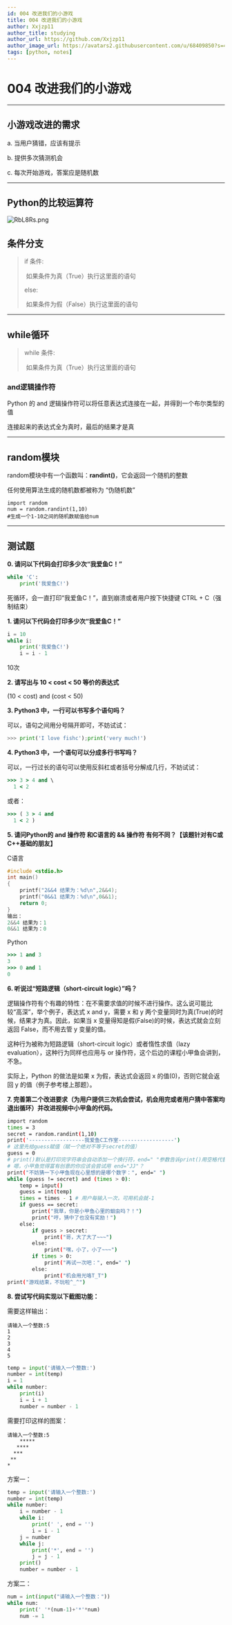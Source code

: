 ```yaml
---
id: 004 改进我们的小游戏
title: 004 改进我们的小游戏
author: Xxjzp11
author_title: studying
author_url: https://github.com/Xxjzp11
author_image_url: https://avatars2.githubusercontent.com/u/68409850?s=460&u=144d3c818e76fe4b88687db84279fad48b198818&v=4
tags: [python, notes]
---
```


# 004 改进我们的小游戏

<!--truncate-->

---------

## 小游戏改进的需求

a. 当用户猜错，应该有提示

b. 提供多次猜测机会

c. 每次开始游戏，答案应是随机数

---------

## Python的比较运算符

![RbL8Rs.png](https://z3.ax1x.com/2021/07/07/RbL8Rs.png)

## 条件分支

> if 条件:
>
> ​	如果条件为真（True）执行这里面的语句
>
> else:
>
> ​	如果条件为假（False）执行这里面的语句

-----------

## while循环

> while 条件:
>
> ​	如果条件为真（True）执行这里面的语句

### and逻辑操作符

Python 的 and 逻辑操作符可以将任意表达式连接在一起，并得到一个布尔类型的值

连接起来的表达式全为真时，最后的结果才是真

-------------

## random模块

random模块中有一个函数叫：**randint()**，它会返回一个随机的整数

任何使用算法生成的随机数都被称为 “伪随机数”

```
import random
num = random.randint(1,10)		
#生成一个1-10之间的随机数赋值给num
```

-------------

## 测试题

**0. 请问以下代码会打印多少次“我爱鱼C！”**

```python
while 'C':
    print('我爱鱼C!')
```

死循环，会一直打印“我爱鱼C！”，直到崩溃或者用户按下快捷键 CTRL + C（强制结束）



**1. 请问以下代码会打印多少次“我爱鱼C！”**

```python
i = 10
while i:
    print('我爱鱼C!')
    i = i - 1
```

10次



**2. 请写出与 10 < cost < 50 等价的表达式**

(10 < cost) and (cost < 50)



**3. Python3 中，一行可以书写多个语句吗？**

可以，语句之间用分号隔开即可，不妨试试：

```python
>>> print('I love fishc');print('very much!')
```



**4. Python3 中，一个语句可以分成多行书写吗？**

可以，一行过长的语句可以使用反斜杠或者括号分解成几行，不妨试试：

```ruby
>>> 3 > 4 and \
  1 < 2
```

或者：

```ruby
>>> ( 3 > 4 and 
  1 < 2 )
```



**5. 请问Python的 and 操作符 和C语言的 && 操作符 有何不同？【该题针对有C或C++基础的朋友】**

C语言

```cpp
#include <stdio.h>
int main()
{
    printf("2&&4 结果为：%d\n",2&&4);
    printf("0&&1 结果为：%d\n",0&&1);
    return 0;
}
输出：
2&&4 结果为：1
0&&1 结果为：0
```

Python

```ruby
>>> 1 and 3
3
>>> 0 and 1
0
```



**6. 听说过“短路逻辑（short-circuit logic）”吗？**

逻辑操作符有个有趣的特性：在不需要求值的时候不进行操作。这么说可能比较“高深”，举个例子，表达式 x and y，需要 x 和 y 两个变量同时为真(True)的时候，结果才为真。因此，如果当 x 变量得知是假(False)的时候，表达式就会立刻返回 False，而不用去管 y 变量的值。

这种行为被称为短路逻辑（short-circuit logic）或者惰性求值（lazy evaluation），这种行为同样也应用与 or 操作符，这个后边的课程小甲鱼会讲到，不急。

实际上，Python 的做法是如果 x 为假，表达式会返回 x 的值(0)，否则它就会返回 y 的值（例子参考楼上那题）。



**7. 完善第二个改进要求（为用户提供三次机会尝试，机会用完或者用户猜中答案均退出循环）并改进视频中小甲鱼的代码。**

```bash
import random
times = 3
secret = random.randint(1,10)
print('------------------我爱鱼C工作室------------------')
# 这里先给guess赋值（赋一个绝对不等于secret的值）
guess = 0
# print()默认是打印完字符串会自动添加一个换行符，end=" "参数告诉print()用空格代替换行
# 嗯，小甲鱼觉得富有创意的你应该会尝试用 end="JJ"？
print("不妨猜一下小甲鱼现在心里想的是哪个数字：", end=" ")
while (guess != secret) and (times > 0):
    temp = input()
    guess = int(temp)
    times = times - 1 # 用户每输入一次，可用机会就-1
    if guess == secret:
        print("我草，你是小甲鱼心里的蛔虫吗？！")
        print("哼，猜中了也没有奖励！")
    else:
        if guess > secret:
            print("哥，大了大了~~~")
        else:
            print("嘿，小了，小了~~~")
        if times > 0:
            print("再试一次吧：", end=" ")
        else:
            print("机会用光咯T_T")
print("游戏结束，不玩啦^_^")
```



**8. 尝试写代码实现以下截图功能：**

需要这样输出：

```
请输入一个整数:5
1
2
3
4
5
```

```python
temp = input('请输入一个整数:')
number = int(temp)
i = 1
while number:
    print(i)
    i = i + 1
    number = number - 1
```

需要打印这样的图案：

```
请输入一个整数:5
    *****
   ****
  ***
 **
*
```

方案一：

```python
temp = input('请输入一个整数:')
number = int(temp)
while number:
    i = number - 1
    while i:
        print(' ', end = '')
        i = i - 1
    j = number
    while j:
        print('*', end = '')
        j = j - 1
    print()
    number = number - 1
```

方案二：

```python
num = int(input("请输入一个整数："))
while num:
    print(' '*(num-1)+'*'*num)
    num -= 1
```
